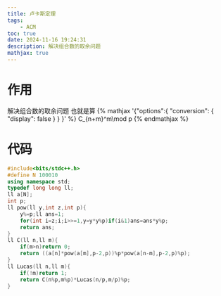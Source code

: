 ```yaml
---
title: 卢卡斯定理
tags: 
	- ACM
toc: true
date: 2024-11-16 19:24:31 
description: 解决组合数的取余问题
mathjax: true
---
```

# 作用
解决组合数的取余问题
也就是算 {% mathjax '{"options":{ "conversion": { "display": false } } }' %} C_{n+m}^m\mod p 
{% endmathjax %}
# 代码
```cpp
#include<bits/stdc++.h>
#define N 100010
using namespace std;
typedef long long ll;
ll a[N];
int p;
ll pow(ll y,int z,int p){
    y%=p;ll ans=1;
    for(int i=z;i;i>>=1,y=y*y%p)if(i&1)ans=ans*y%p;
    return ans;
}
ll C(ll n,ll m){
    if(m>n)return 0;
    return ((a[n]*pow(a[m],p-2,p))%p*pow(a[n-m],p-2,p)%p);
}
ll Lucas(ll n,ll m){
    if(!m)return 1;
    return C(n%p,m%p)*Lucas(n/p,m/p)%p;
}
```